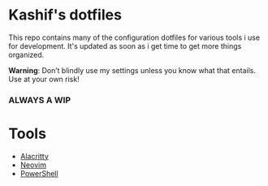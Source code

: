 # **Kashif's dotfiles**

This repo contains many of the configuration dotfiles for various tools i use for development. It's updated as soon as i get time to get more things organized. 

**Warning**: Don’t blindly use my settings unless you know what that entails. Use at your own risk!

### **ALWAYS A WIP**


# Tools

- [Alacritty](https://alacritty.org/)
- [Neovim](https://neovim.io/)
- [PowerShell](https://github.com/PowerShell/PowerShell)
